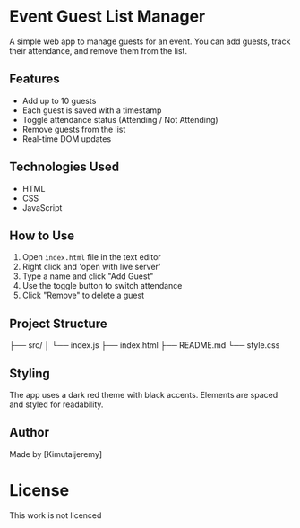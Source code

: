 # Event Guest List Manager

A simple web app to manage guests for an event. You can add guests, track their attendance, and remove them from the list.

## Features

- Add up to 10 guests
- Each guest is saved with a timestamp
- Toggle attendance status (Attending / Not Attending)
- Remove guests from the list
- Real-time DOM updates

## Technologies Used

- HTML
- CSS
- JavaScript

## How to Use

1. Open `index.html` file in the text editor
2. Right click and 'open with live server'
3. Type a name and click "Add Guest"
4. Use the toggle button to switch attendance
5. Click "Remove" to delete a guest

## Project Structure
├── src/
│ └── index.js
├── index.html
├── README.md
└── style.css



## Styling

The app uses a dark red theme with black accents. Elements are spaced and styled for readability.

## Author

Made by [Kimutaijeremy]

# License

This work is not licenced

